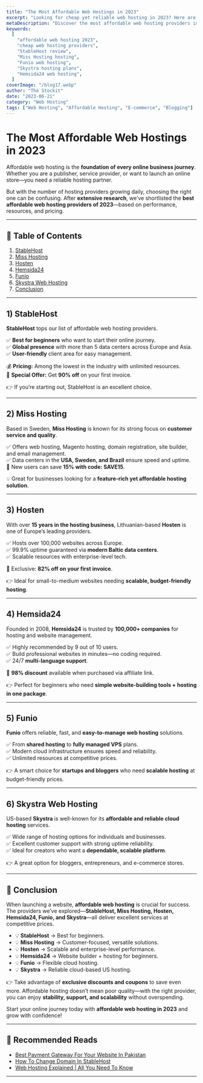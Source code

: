```yaml
---
title: "The Most Affordable Web Hostings in 2023"
excerpt: "Looking for cheap yet reliable web hosting in 2023? Here are the top affordable hosting providers including StableHost, Miss Hosting, Hosten, Hemsida24, Funio, and Skystra."
metaDescription: "Discover the most affordable web hosting providers in 2023. Compare StableHost, Miss Hosting, Hosten, Hemsida24, Funio, and Skystra for pricing, performance, and features."
keywords:
  [
    "affordable web hosting 2023",
    "cheap web hosting providers",
    "StableHost review",
    "Miss Hosting hosting",
    "Funio web hosting",
    "Skystra hosting plans",
    "Hemsida24 web hosting",
  ]
coverImage: "/blog17.webp"
author: "The Stockit"
date: "2023-06-21"
category: "Web Hosting"
tags: ["Web Hosting", "Affordable Hosting", "E-commerce", "Blogging"]
---
```


# The Most Affordable Web Hostings in 2023

Affordable web hosting is the **foundation of every online business journey**. Whether you are a publisher, service provider, or want to launch an online store—you need a reliable hosting partner.

But with the number of hosting providers growing daily, choosing the right one can be confusing. After **extensive research**, we’ve shortlisted the **best affordable web hosting providers of 2023**—based on performance, resources, and pricing.

---

## 📌 Table of Contents

1. [StableHost](#1-stablehost)
2. [Miss Hosting](#2-miss-hosting)
3. [Hosten](#3-hosten)
4. [Hemsida24](#4-hemsida24)
5. [Funio](#5-funio)
6. [Skystra Web Hosting](#6-skystra-web-hosting)
7. [Conclusion](#conclusion)

---

## 1) StableHost

**StableHost** tops our list of affordable web hosting providers.

✅ **Best for beginners** who want to start their online journey.  
✅ **Global presence** with more than 5 data centers across Europe and Asia.  
✅ **User-friendly** client area for easy management.

💰 **Pricing:** Among the lowest in the industry with unlimited resources.  
🎁 **Special Offer:** Get **90% off** on your first invoice.

👉 If you’re starting out, StableHost is an excellent choice.

---

## 2) Miss Hosting

Based in Sweden, **Miss Hosting** is known for its strong focus on **customer service and quality**.

✅ Offers web hosting, Magento hosting, domain registration, site builder, and email management.  
✅ Data centers in the **USA, Sweden, and Brazil** ensure speed and uptime.  
🎁 New users can save **15% with code: SAVE15**.

💡 Great for businesses looking for a **feature-rich yet affordable hosting solution**.

---

## 3) Hosten

With over **15 years in the hosting business**, Lithuanian-based **Hosten** is one of Europe’s leading providers.

✅ Hosts over 100,000 websites across Europe.  
✅ 99.9% uptime guaranteed via **modern Baltic data centers**.  
✅ Scalable resources with enterprise-level tech.

🎁 Exclusive: **82% off on your first invoice**.

👉 Ideal for small-to-medium websites needing **scalable, budget-friendly hosting**.

---

## 4) Hemsida24

Founded in 2008, **Hemsida24** is trusted by **100,000+ companies** for hosting and website management.

✅ Highly recommended by 9 out of 10 users.  
✅ Build professional websites in minutes—no coding required.  
✅ 24/7 **multi-language support**.

🎁 **98% discount** available when purchased via affiliate link.

👉 Perfect for beginners who need **simple website-building tools + hosting in one package**.

---

## 5) Funio

**Funio** offers reliable, fast, and **easy-to-manage web hosting** solutions.

✅ From **shared hosting** to **fully managed VPS** plans.  
✅ Modern cloud infrastructure ensures speed and reliability.  
✅ Unlimited resources at competitive prices.

👉 A smart choice for **startups and bloggers** who need **scalable hosting** at budget-friendly prices.

---

## 6) Skystra Web Hosting

US-based **Skystra** is well-known for its **affordable and reliable cloud hosting** services.

✅ Wide range of hosting options for individuals and businesses.  
✅ Excellent customer support with strong uptime reliability.  
✅ Ideal for creators who want a **dependable, scalable platform**.

👉 A great option for bloggers, entrepreneurs, and e-commerce stores.

---

## 🏁 Conclusion

When launching a website, **affordable web hosting** is crucial for success. The providers we’ve explored—**StableHost, Miss Hosting, Hosten, Hemsida24, Funio, and Skystra**—all deliver excellent services at competitive prices.

- 💡 **StableHost** → Best for beginners.
- 💡 **Miss Hosting** → Customer-focused, versatile solutions.
- 💡 **Hosten** → Scalable and enterprise-level performance.
- 💡 **Hemsida24** → Website builder + hosting for beginners.
- 💡 **Funio** → Flexible cloud hosting.
- 💡 **Skystra** → Reliable cloud-based US hosting.

👉 Take advantage of **exclusive discounts and coupons** to save even more. Affordable hosting doesn’t mean poor quality—with the right provider, you can enjoy **stability, support, and scalability** without overspending.

Start your online journey today with **affordable web hosting in 2023** and grow with confidence!

---

## 📌 Recommended Reads

- [Best Payment Gateway For Your Website In Pakistan](/posts/best-payment-gateway-for-your-website-in-pakistan)
- [How To Change Domain In StableHost](/posts/how-to-change-domain-in-stablehost)
- [Web Hosting Explained | All You Need To Know](/posts/web-hosting-explained)

---
